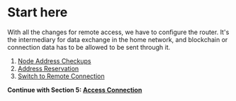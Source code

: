 # Start here

With all the changes for remote access, we have to configure the router. It's the intermediary for data exchange in the home network, and blockchain or connection data has to be allowed to be sent through it.

1. [Node Address Checkups](/docs/mainnet/complete-node-guide/router-config/address-check)
2. [Address Reservation](/docs/mainnet/complete-node-guide/router-config/static-address)
3. [Switch to Remote Connection](/docs/mainnet/complete-node-guide/router-config/switch-remote)

**Continue with Section 5: [Access Connection](/docs/mainnet/complete-node-guide/router-config/start-here)**
